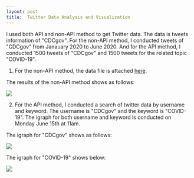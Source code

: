 ```yaml
---
layout: post
title:  Twitter Data Analysis and Visualization
---
```


I used both API and non-API method to get Twitter data. The data is tweets information of "CDCgov". For the non-API method, I conducted tweets of "CDCgov" from Janauary 2020 to June 2020. And for the API method, I conducted 1500 tweets of "CDCgov" and 1500 tweets for the related topic "COVID-19".

1. For the non-API method, the data file is attached [here](https://github.com/WenSi001/WenSi001.github.io/blob/master/cdc.csv).

The results of the non-API method shows as follows:


![](https://wensi001.github.io/CDC_tweets.png)


2. For the API method, I conducted a search of twitter data by username and keyword. The username is "CDCgov" and the keyword is "COVID-19". The igraph for both username and keyword is conducted on Monday June 15th at 11am.

The igraph for "CDCgov" shows as follows:

![](https://wensi001.github.io/Twitter_cdc.png)


The igraph for "COVID-19" shows below:

![](https://wensi001.github.io/Twitter_covid19.png)

